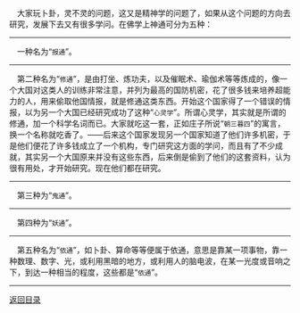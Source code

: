 &emsp;大家玩卜卦，灵不灵的问题，这又是精神学的问题了，如果从这个问题的方向去研究，发展下去又有很多学问。在佛学上神通可分为五种：
___
&emsp;一种名为“``报通``”。
___
&emsp;第二种名为“``修通``”，是由打坐、炼功夫，以及催眠术、瑜伽术等等炼成的，像一个大国对这类人的训练非常注意，并列为最高的国防机密，花了很多钱来培养超能力的人，用来偷取他国情报，就是修通这类东西。开始这个国家得了一个错误的情报，以为另一个大国已经研究成功了这种“``心灵学``”。所谓心灵学，其实就是所谓的修通，加一个科学名词而已。大家就吃这一套，正如庄子所说“``朝三暮四``”的寓言，换一个名称就吃香了。——后来这个国家发现另一个国家知道了他们许多机密，于是他们便花了许多钱成立了一个机构，专门研究这方面的学问，而且有了不少成就，其实另一个大国原来并没有这些东西，后来倒是偷到了他们的这套资料，认为很有用处，才开始研究。现在他们都在研究。
___
&emsp;第三种为“``鬼通``”。
___
&emsp;第四种为“``妖通``”。
___
&emsp;第五种名为“``依通``”，如卜卦、算命等等便属于依通，意思是靠某一项事物，靠一种数理、数字、光，或利用黑暗的地方，或利用人的脑电波，在某一光度或音响之下，到达一种相当的程度，这些都是“``依通``”。
___
[返回目录](../../master/README.md#目录)